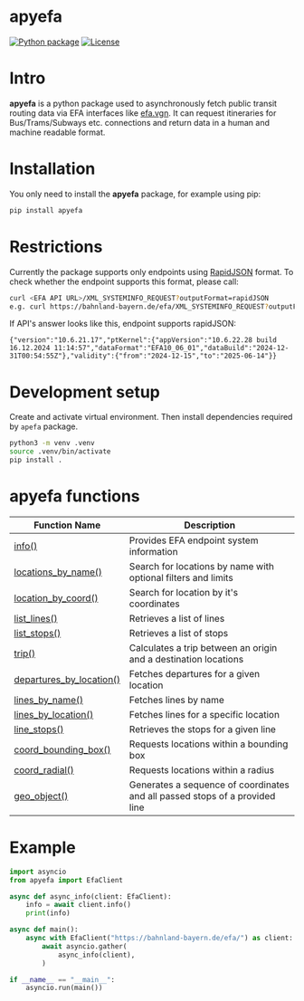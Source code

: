 # apyefa
[![Python package](https://github.com/alex-jung/apyefa/actions/workflows/python-package.yml/badge.svg)](https://github.com/alex-jung/apyefa/actions/workflows/python-package.yml)
[![License](https://img.shields.io/badge/License-MIT-yellow.svg)](https://opensource.org/licenses/MIT)

# Intro
**apyefa** is a python package used to asynchronously fetch public transit routing data via EFA  interfaces like [efa.vgn](https://efa.vgn.de/vgnExt_oeffi/"). It can request itineraries for Bus/Trams/Subways etc. connections and return data in a human and machine readable format.

# Installation
You only need to install the **apyefa** package, for example using pip:
``` bash
pip install apyefa
```

# Restrictions
Currently the package supports only endpoints using [RapidJSON](https://rapidjson.org/) format. To check whether the endpoint supports this format, please call:
``` bash
curl <EFA API URL>/XML_SYSTEMINFO_REQUEST?outputFormat=rapidJSON
e.g. curl https://bahnland-bayern.de/efa/XML_SYSTEMINFO_REQUEST?outputFormat=rapidJSON
```
If API's answer looks like this, endpoint supports rapidJSON:
```
{"version":"10.6.21.17","ptKernel":{"appVersion":"10.6.22.28 build 16.12.2024 11:14:57","dataFormat":"EFA10_06_01","dataBuild":"2024-12-31T00:54:55Z"},"validity":{"from":"2024-12-15","to":"2025-06-14"}}
```

# Development setup
Create and activate virtual environment. Then install dependencies required by `apefa` package.
``` bash
python3 -m venv .venv
source .venv/bin/activate
pip install .
```

# apyefa functions
|Function Name                                                |Description|
|----------------------------------------------------|-----------|
|[info()](https://github.com/alex-jung/apyefa/wiki/info)|Provides EFA endpoint system information|
|[locations_by_name()](https://github.com/alex-jung/apyefa/wiki/locations_by_name)|Search for locations by name with optional filters and limits|
|[location_by_coord()](https://github.com/alex-jung/apyefa/wiki/location_by_coord)|Search for location by it's coordinates|
|[list_lines()](https://github.com/alex-jung/apyefa/wiki/list_lines)|Retrieves a list of lines|
|[list_stops()](https://github.com/alex-jung/apyefa/wiki/list_stops)|Retrieves a list of stops|
|[trip()](https://github.com/alex-jung/apyefa/wiki/trip)|Calculates a trip between an origin and a destination locations|
|[departures_by_location()](https://github.com/alex-jung/apyefa/wiki/departures_by_location)|Fetches departures for a given location|
|[lines_by_name()](https://github.com/alex-jung/apyefa/wiki/lines_by_name)|Fetches lines by name|
|[lines_by_location()](https://github.com/alex-jung/apyefa/wiki/lines_by_location)|Fetches lines for a specific location|
|[line_stops()](https://github.com/alex-jung/apyefa/wiki/line_stops)|Retrieves the stops for a given line|
|[coord_bounding_box()](https://github.com/alex-jung/apyefa/wiki/coord_bounding_box)|Requests locations within a bounding box|
|[coord_radial()](https://github.com/alex-jung/apyefa/wiki/coord_radial)|Requests locations within a radius|
|[geo_object()](https://github.com/alex-jung/apyefa/wiki/geo_object)|Generates a sequence of coordinates and all passed stops of a provided line|


# Example
``` python
import asyncio
from apyefa import EfaClient

async def async_info(client: EfaClient):
    info = await client.info()
    print(info)

async def main():
    async with EfaClient("https://bahnland-bayern.de/efa/") as client:
        await asyncio.gather(
            async_info(client),
        )

if __name__ == "__main__":
    asyncio.run(main())
```
